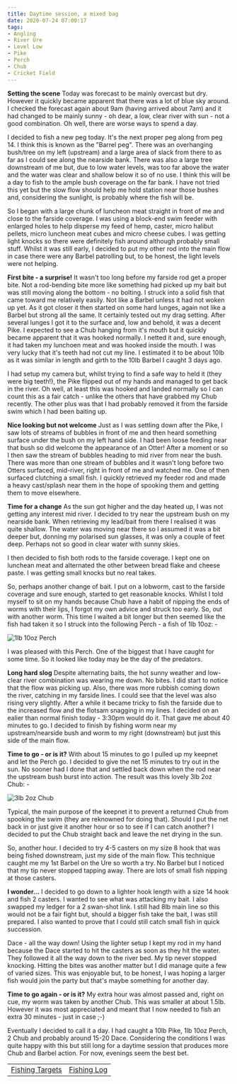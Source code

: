 ```yaml
---
title: Daytime session, a mixed bag
date: 2020-07-24 07:00:17
tags:
- Angling
- River Ure
- Level Low
- Pike
- Perch
- Chub
- Cricket Field
---
```

**Setting the scene**
Today was forecast to be mainly overcast but dry. However it quickly became apparent that there was a lot of blue sky around. I checked the forecast again about 9am (having arrived about 7am) and it had changed to be mainly sunny - oh dear, a low, clear river with sun - not a good combination. Oh well, there are worse ways to spend a day.

I decided to fish a new peg today. It's the next proper peg along from peg 14. I think this is known as the "Barrel peg". There was an overhanging bush/tree on my left (upstream) and a large area of slack from there to as far as I could see along the nearside bank. There was also a large tree downstream of me but, due to low water levels, was too far above the water and the water was clear and shallow below it so of no use. I think this will be a day to fish to the ample bush coverage on the far bank. I have not tried this yet but the slow flow should help me hold station near those bushes and, considering the sunlight, is probably where the fish will be.

So I began with a large chunk of luncheon meat straight in front of me and close to the farside coverage. I was using a block-end swim feeder with enlarged holes to help disperse my feed of hemp, caster, micro halibut pellets, micro luncheon meat cubes and micro cheese cubes. I was getting light knocks so there were definitely fish around although probably small stuff. Whilst it was still early, I decided to put my other rod into the main flow in case there were any Barbel patrolling but, to be honest, the light levels were not helping.

**First bite - a surprise!**
It wasn't too long before my farside rod get a proper bite. Not a rod-bending bite more like something had picked up my bait but was still moving along the bottom - no bolting. I struck into a solid fish that came toward me relatively easily. Not like a Barbel unless it had not woken up yet. As it got closer it then started on some hard lunges, again not like a Barbel but strong all the same. It certainly tested out my drag setting. After several lunges I got it to the surface and, low and behold, it was a decent Pike. I expected to see a Chub hanging from it's mouth but it quickly became apparent that it was hooked normally. I netted it and, sure enough, it had taken my lunchoen meat and was hooked inside the mouth. I was very lucky that it's teeth had not cut my line. I estimated it to be about 10lb as it was similar in length and girth to the 10lb Barbel I caught 3 days ago. 

I had setup my camera but, whilst trying to find a safe way to held it (they were big teeth!), the Pike flipped out of my hands and managed to get back in the river. Oh well, at least this was hooked and landed normally so I can count this as a fair catch - unlike the others that have grabbed my Chub recently. The other plus was that I had probably removed it from the farside swim which I had been baiting up. 

**Nice looking but not welcome**
Just as I was settling down after the Pike, I saw lots of streams of bubbles in front of me and then heard something surface under the bush on my left hand side. I had been loose feeding near that bush so did welcome the appearance of an Otter! After a moment or so I then saw the stream of bubbles heading to mid river from near the bush. There was more than one stream of bubbles and it wasn't long before two Otters surfaced, mid-river, right in front of me and watched me. One of then surfaced clutching a small fish. I quickly retrieved my feeder rod and made a heavy cast/splash near them in the hope of spooking them and getting them to move elsewhere.

**Time for a change**
As the sun got higher and the day heated up, I was not getting any interest mid river. I decided to try near the upstream bush on my nearside bank. When retrieving my lead/bait from there I realised it was quite shallow. The water was moving near there so I assumed it was a bit deeper but, donning my polarised sun glasses, it was only a couple of feet deep. Perhaps not so good in clear water with sunny skies.

I then decided to fish both rods to the farside coverage. I kept one on lunchean meat and alternated the other between bread flake and cheese paste. I was getting small knocks but no real takes.

So, perhaps another change of bait. I put on a lobworm, cast to the farside coverage and sure enough, started to get reasonable knocks. Whilst I told myself to sit on my hands because Chub have a habit of nipping the ends of worms with their lips, I forgot my own advice and struck too early. So, out with another worm. This time I waited a bit longer but then seemed like the fish had taken it so I struck into the following Perch - a fish of 1lb 10oz: -

![1lb 10oz Perch](/images/2020-07-24/Perch.jpg)

I was pleased with this Perch. One of the biggest that I have caught for some time. So it looked like today may be the day of the predators.

**Long hard slog**
Despite alternating baits, the hot sunny weather and low-clear river combination was wearing me down. No bites. I did start to notice that the flow was picking up. Also, there was more rubbish coming down the river, catching in my farside lines. I could see that the level was also rising very slightly. After a while it became tricky to fish the farside due to the increased flow and the flotsam snagging in my lines. I decided on an ealier than normal finish today - 3:30pm would do it. That gave me about 40 minutes to go. I decided to finish by fishing worm near my upstream/nearside bush and worm to my right (downstream) but just this side of the main flow.

**Time to go - or is it?**
With about 15 minutes to go I pulled up my keepnet and let the Perch go. I decided to give the net 15 minutes to try out in the sun. No sooner had I done that and settled back down when the rod near the upstream bush burst into action. The result was this lovely 3lb 2oz Chub: -

![3lb 2oz Chub](/images/2020-07-24/Chub.jpg)

Typical, the main purpose of the keepnet it to prevent a returned Chub from spooking the swim (they are reknowned for doing that). Should I put the net back in or just give it another hour or so to see if I can catch another? I decided to put the Chub straight back and leave the net drying in the sun.

So, another hour. I decided to try 4-5 casters on my size 8 hook that was being fished downstream, just my side of the main flow. This technique caught me my 1st Barbel on the Ure so worth a try. No Barbel but I noticed that my tip never stopped tapping away. There are lots of small fish nipping at those casters.

**I wonder...**
I decided to go down to a lighter hook length with a size 14 hook and fish 2 casters. I wanted to see what was attacking my bait. I also swapped my ledger for a 2 swan-shot link. I still had 8lb main line so this would not be a fair fight but, should a bigger fish take the bait, I was still prepared. I also wanted to prove that I could still catch small fish in quick succession.

Dace - all the way down! Using the lighter setup I kept my rod in my hand because the Dace started to hit the casters as soon as they hit the water. They followed it all the way down to the river bed. My tip never stopped knocking. Hitting the bites was another matter but I did manage quite a few of varied sizes. This was enjoyable but, to be honest, I was hoping a larger fish would join the party but that's maybe something for another day.

**Time to go again - or is it?**
My extra hour was almost passed and, right on cue, my worm was taken by another Chub. This was smaller at about 1.5lb. However it was most appreciated and meant that I now needed to fish an extra 30 minutes - just in case ;-)

Eventually I decided to call it a day. I had caught a 10lb Pike, 1lb 10oz Perch, 2 Chub and probably around 15-20 Dace. Considering the conditions I was quite happy with this but still long for a daytime session that produces more Chub and Barbel action. For now, evenings seem the best bet.

|||
|---------|------|
|<a href="/2020/07/20200726-Fishing-Targets/">Fishing Targets</a>|<a href="/2020/08/20200816-FishingLog/">Fishing Log</a>|
